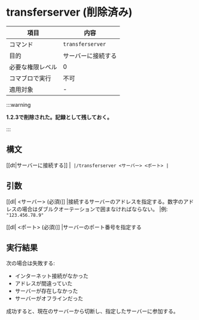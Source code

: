 # transferserver (削除済み)

| 項目 | 内容 |
| --- | --- |
| コマンド | `transferserver` |
| 目的 | サーバーに接続する |
| 必要な権限レベル | 0 |
| コマブロで実行 | 不可 |
| 適用対象 | - |

:::warning

**1.2.3で削除された。記録として残しておく。**

:::

## 構文

[[dt|サーバーに接続する]]
|```
|/transferserver <サーバー> <ポート>
|```

## 引数

[[dl| <サーバー> (必須)]]
|接続するサーバーのアドレスを指定する。数字のアドレスの場合はダブルクオーテーションで囲まなければならない。
|例: `"123.456.78.9"`

[[dl| <ポート> (必須)]]
|サーバーのポート番号を指定する

## 実行結果

次の場合は失敗する:

- インターネット接続がなかった
- アドレスが間違っていた
- サーバーが存在しなかった
- サーバーがオフラインだった

成功すると、現在のサーバーから切断し、指定したサーバーに参加する。
